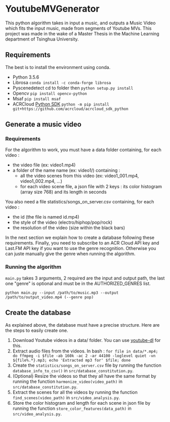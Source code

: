 # YoutubeMVGenerator

This python algorithm takes in input a music, and outputs a Music Video which fits the input music, made from segments of Youtube MVs.
This project was made in the wake of a Master Thesis in the Machine Learning department of Tsinghua University.

## Requirements

The best is to install the environment using conda.
* Python 3.5.6
* Librosa  `conda install -c conda-forge librosa`
* Pyscenedetect cd to folder then   `python setup.py install`
* Opencv    `pip install opencv-python`
* Msaf `pip install msaf`
* ACRCloud [Python SDK](https://github.com/acrcloud/acrcloud_sdk_python) `python -m pip install git+https://github.com/acrcloud/acrcloud_sdk_python`

## Generate a music video

### Requirements
For the algorithm to work, you must have a data folder containing, for each video :
* the video file (ex: video1.mp4)
* a folder of the name name (ex: video1/) containing :
    * all the video scenes from this video (ex: video1_001.mp4, video1_002.mp4, ...)
    * for each video scene file, a json file with 2 keys : its color histogram (array size 768) and its length in seconds

You also need a file statistics/songs_on_server.csv containing, for each video :
* the id (the file is named id.mp4)
* the style of the video (electro/hiphop/pop/rock)
* the resolution of the video (size within the black bars)

In the next section we explain how to create a database following these requirements.
Finally, you need to subscribe to an ACR Cloud API key and Last.FM API key if you want to use the genre recognition. Otherwise you can juste manually give the genre when running the algorithm.

### Running the algorithm

`main.py` takes 3 arguments, 2 required are the input and output path, the last one "genre" is optional and must be in the AUTHORIZED_GENRES list.

`python main.py --input /path/to/music.mp3 --output /path/to/output_video.mp4 (--genre pop)`

## Create the database
As explained above, the database must have a precise structure.
Here are the steps to easily create one.

1. Download Youtube videos in a data/ folder. You can use [youtube-dl](https://github.com/rg3/youtube-dl) for this.
2. Extract audio files from the videos. In bash :
`for file in data/*.mp4; do ffmpeg -i $file -ab 160k -ac 2 -ar 44100 -loglevel quiet -vn ${file%.*}.mp3; echo 'Extracted mp3 for' $file; done`
3. Create the `statistics/songs_on_server.csv` file by running the function `database_info_to_csv()` in `src/database_constitution.py`.
4. (Optional) Resize the videos so that they all have the same format by running the function `harmonize_video(video_path)` in `src/database_constitution.py`.
5. Extract the scenes for all the videos by running the function `find_scenes(video_path)` in `src/video_analysis.py`.
6. Store the color histogram and length for each scene in json file by running the function `store_color_features(data_path)` in `src/video_analysis.py`.



